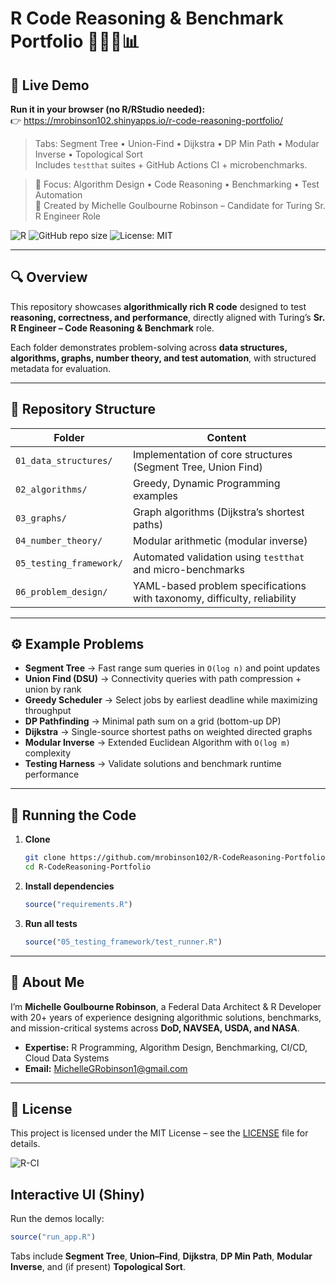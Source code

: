 # R Code Reasoning & Benchmark Portfolio 👩🏽‍💻📊

## 🚀 Live Demo
**Run it in your browser (no R/RStudio needed):**  
👉 https://mrobinson102.shinyapps.io/r-code-reasoning-portfolio/

> Tabs: Segment Tree • Union-Find • Dijkstra • DP Min Path • Modular Inverse • Topological Sort  
> Includes `testthat` suites + GitHub Actions CI + microbenchmarks.

> 🚀 Focus: Algorithm Design • Code Reasoning • Benchmarking • Test Automation  
> 📍 Created by Michelle Goulbourne Robinson – Candidate for Turing Sr. R Engineer Role  

![R](https://img.shields.io/badge/R-Programming-blue?logo=r&logoColor=white)
![GitHub repo size](https://img.shields.io/github/repo-size/mrobinson102/R-CodeReasoning-Portfolio)
![License: MIT](https://img.shields.io/badge/License-MIT-green.svg)

---

## 🔍 Overview

This repository showcases **algorithmically rich R code** designed to test **reasoning, correctness, and performance**, directly aligned with Turing’s **Sr. R Engineer – Code Reasoning & Benchmark** role.

Each folder demonstrates problem-solving across **data structures, algorithms, graphs, number theory, and test automation**, with structured metadata for evaluation.

---

## 📂 Repository Structure

| Folder                     | Content                                                                 |
|----------------------------|-------------------------------------------------------------------------|
| `01_data_structures/`      | Implementation of core structures (Segment Tree, Union Find)            |
| `02_algorithms/`           | Greedy, Dynamic Programming examples                                    |
| `03_graphs/`               | Graph algorithms (Dijkstra’s shortest paths)                            |
| `04_number_theory/`        | Modular arithmetic (modular inverse)                                    |
| `05_testing_framework/`    | Automated validation using `testthat` and micro-benchmarks              |
| `06_problem_design/`       | YAML-based problem specifications with taxonomy, difficulty, reliability |

---

## ⚙️ Example Problems

- **Segment Tree** → Fast range sum queries in `O(log n)` and point updates  
- **Union Find (DSU)** → Connectivity queries with path compression + union by rank  
- **Greedy Scheduler** → Select jobs by earliest deadline while maximizing throughput  
- **DP Pathfinding** → Minimal path sum on a grid (bottom-up DP)  
- **Dijkstra** → Single-source shortest paths on weighted directed graphs  
- **Modular Inverse** → Extended Euclidean Algorithm with `O(log m)` complexity  
- **Testing Harness** → Validate solutions and benchmark runtime performance  

---

## 🧪 Running the Code

1. **Clone**  
   ```bash
   git clone https://github.com/mrobinson102/R-CodeReasoning-Portfolio.git
   cd R-CodeReasoning-Portfolio
   ```

2. **Install dependencies**  
   ```R
   source("requirements.R")
   ```

3. **Run all tests**  
   ```R
   source("05_testing_framework/test_runner.R")
   ```

---

## 🧠 About Me

I’m **Michelle Goulbourne Robinson**, a Federal Data Architect & R Developer with 20+ years of experience designing algorithmic solutions, benchmarks, and mission-critical systems across **DoD, NAVSEA, USDA, and NASA**.

- **Expertise:** R Programming, Algorithm Design, Benchmarking, CI/CD, Cloud Data Systems  
- **Email:** MichelleGRobinson1@gmail.com

---

## 📜 License

This project is licensed under the MIT License – see the [LICENSE](LICENSE) file for details.

![R-CI](https://github.com/mrobinson102/R-CodeReasoning-Portfolio/actions/workflows/r-ci.yml/badge.svg)

## Interactive UI (Shiny)
Run the demos locally:

```r
source("run_app.R")
```

Tabs include **Segment Tree**, **Union–Find**, **Dijkstra**, **DP Min Path**, **Modular Inverse**, and (if present) **Topological Sort**.
